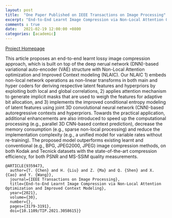 ```yaml
---
layout: post
title:  "One Paper Published on IEEE Transactions on Image Processing"
excerpt: "End-to-End Learnt Image Compression via Non-Local Attention Optimization and Improved Context Modeling"
comments : true
date:   2021-02-19 12:00:00 +0800
categories: [academic]
---
```

[Project Homepage](https://github.com/tongxyh/NIC)

This article proposes an end-to-end learnt lossy image compression approach, which is built on top of the deep nerual network (DNN)-based variational auto-encoder (VAE) structure with Non-Local Attention optimization and Improved Context modeling (NLAIC). Our NLAIC 1) embeds non-local network operations as non-linear transforms in both main and hyper coders for deriving respective latent features and hyperpriors by exploiting both local and global correlations, 2) applies attention mechanism to generate implicit masks that are used to weigh the features for adaptive bit allocation, and 3) implements the improved conditional entropy modeling of latent features using joint 3D convolutional neural network (CNN)-based autoregressive contexts and hyperpriors. Towards the practical application, additional enhancements are also introduced to speed up the computational processing (e.g., parallel 3D CNN-based context prediction), decrease the memory consumption (e.g., sparse non-local processing) and reduce the implementation complexity (e.g., a unified model for variable rates without re-training). The proposed model outperforms existing learnt and conventional (e.g., BPG, JPEG2000, JPEG) image compression methods, on both Kodak and Tecnick datasets with the state-of-the-art compression efficiency, for both PSNR and MS-SSIM quality measurements.
```
@ARTICLE{9359473,
  author={T. {Chen} and H. {Liu} and Z. {Ma} and Q. {Shen} and X. {Cao} and Y. {Wang}},
  journal={IEEE Transactions on Image Processing}, 
  title={End-to-End Learnt Image Compression via Non-Local Attention Optimization and Improved Context Modeling}, 
  year={2021},
  volume={30},
  number={},
  pages={3179-3191},
  doi={10.1109/TIP.2021.3058615}}
```
